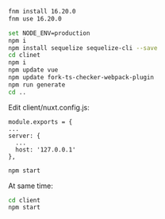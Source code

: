```sh
fnm install 16.20.0
fnm use 16.20.0
```

```sh
set NODE_ENV=production
npm i
npm install sequelize sequelize-cli --save
cd clinet
npm i
npm update vue
npm update fork-ts-checker-webpack-plugin
npm run generate
cd ..
```

Edit client/nuxt.config.js:

```
module.exports = {
...
server: {
  ...
  host: '127.0.0.1'
},
```

```sh
npm start
```

At same time:

```sh
cd client
npm start
```
